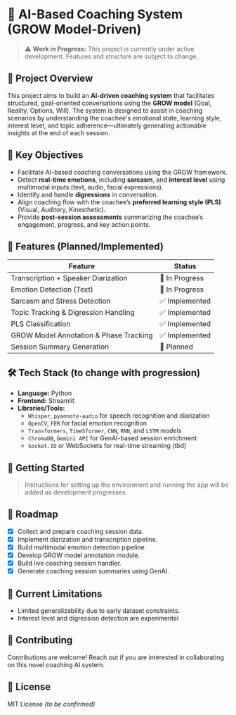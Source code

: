 # 💬 AI-Based Coaching System (GROW Model-Driven)

> ⚠️ **Work in Progress:** This project is currently under active development. Features and structure are subject to change.

## 🧠 Project Overview

This project aims to build an **AI-driven coaching system** that facilitates structured, goal-oriented conversations using the **GROW model** (Goal, Reality, Options, Will). The system is designed to assist in coaching scenarios by understanding the coachee's emotional state, learning style, interest level, and topic adherence—ultimately generating actionable insights at the end of each session.

## 🎯 Key Objectives

- Facilitate AI-based coaching conversations using the GROW framework.
- Detect **real-time emotions**, including **sarcasm**, and **interest level** using multimodal inputs (text, audio, facial expressions).
- Identify and handle **digressions** in conversation.
- Align coaching flow with the coachee’s **preferred learning style (PLS)** (Visual, Auditory, Kinesthetic).
- Provide **post-session assessments** summarizing the coachee’s engagement, progress, and key action points.

## 🧹 Features (Planned/Implemented)

| Feature | Status |
|--------|--------|
| Transcription + Speaker Diarization | 🔄 In Progress |
| Emotion Detection (Text) | 🔄 In Progress |
| Sarcasm and Stress Detection | ✅ Implemented |
| Topic Tracking & Digression Handling | ✅ Implemented|
| PLS Classification | ✅ Implemented |
| GROW Model Annotation & Phase Tracking | ✅ Implemented |
| Session Summary Generation | 🔄 Planned |

## 🛠️ Tech Stack (to change with progression)

- **Language:** Python
- **Frontend:** Streamlit
- **Libraries/Tools:**  
  - `Whisper`, `pyannote-audio` for speech recognition and diarization  
  - `OpenCV`, `FER` for facial emotion recognition  
  - `Transformers`, `TimeSformer`, `CNN`, `RNN`, and `LSTM` models  
  - `ChromaDB`, `Gemini API` for GenAI-based session enrichment  
  - `Socket.IO` or WebSockets for real-time streaming  (tbd)

## 🚀 Getting Started

> Instructions for setting up the environment and running the app will be added as development progresses.


## 📌 Roadmap

- [x] Collect and prepare coaching session data.
- [x] Implement diarization and transcription pipeline.
- [x] Build multimodal emotion detection pipeline.
- [x] Develop GROW model annotation module.
- [x] Build live coaching session handler.
- [x] Generate coaching session summaries using GenAI.

## 🧪 Current Limitations

- Limited generalizability due to early dataset constraints.
- Interest level and digression detection are experimental

## 🤝 Contributing

Contributions are welcome! Reach out if you are interested in collaborating on this novel coaching AI system.

## 📜 License

MIT License *(to be confirmed)*

